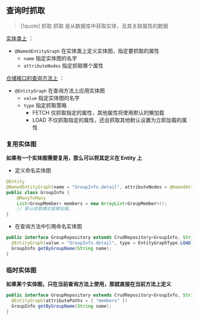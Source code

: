 

## 查询时抓取
>[!quote] 抓取
>抓取 是从数据库中获取实体，及其关联属性的数据

<u>实体类上</u> ：
-  `@NamedEntityGraph` 在实体类上定义实体图，指定要抓取的属性
	- `name` 指定实体图的名字
	- `attributeNodes` 指定抓取哪个属性

<u>仓储接口的查询方法上</u> ：
-  `@EntityGraph` 在查询方法上应用实体图
    - `value` 指定实体图的名字
    - `type` 指定抓取策略
	    - FETCH 仅抓取指定的属性，其他属性将使用默认的懒加载
	    - LOAD 不仅抓取指定的属性，还会抓取其他默认设置为立即加载的属性

### 复用实体图
**如果有一个实体图需要复用，那么可以将其定义在 Entity 上**

- 定义命名实体图
```java
@Entity
@NamedEntityGraph(name = "GroupInfo.detail", attributeNodes = @NamedAttributeNode("members"))
public class GroupInfo {
	@ManyToMany
	List<GroupMember> members = new ArrayList<GroupMember>();
	// 默认抓取模式是懒加载。
}
```

- 在查询方法中引用命名实体图
```java
public interface GroupRepository extends CrudRepository<GroupInfo, String> {
  @EntityGraph(value = "GroupInfo.detail", type = EntityGraphType.LOAD)
  GroupInfo getByGroupName(String name);
}
```

### 临时实体图
**如果某个实体图，只在当前查询方法上使用，那就直接在当前方法上定义**

```java
public interface GroupRepository extends CrudRepository<GroupInfo, String> {
  @EntityGraph(attributePaths = { "members" })
  GroupInfo getByGroupName(String name);
}
```
